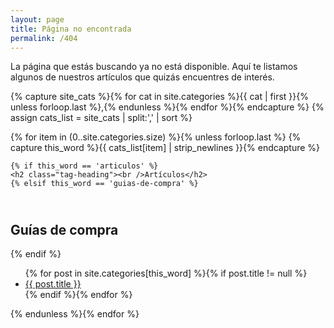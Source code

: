 ```yaml
---
layout: page
title: Página no encontrada
permalink: /404
---
```

La página que estás buscando ya no está disponible. Aquí te listamos algunos de nuestros artículos que quizás encuentres de interés.


{% capture site_cats %}{% for cat in site.categories %}{{ cat | first }}{% unless forloop.last %},{% endunless %}{% endfor %}{% endcapture %}
{% assign cats_list = site_cats | split:',' | sort %}

{% for item in (0..site.categories.size) %}{% unless forloop.last %}
  {% capture this_word %}{{ cats_list[item] | strip_newlines }}{% endcapture %}
  <span class="anchor-bookmark" id="{{ this_word }}"></span>
	<article>
<!-- basura -->
    {% if this_word == 'articulos' %}
	<h2 class="tag-heading"><br />Artículos</h2>
    {% elsif this_word == 'guias-de-compra' %}
  <h2 class="tag-heading"><br />Guías de compra</h2>
    {% endif %}
<!-- basura -->
		<ul>
    {% for post in site.categories[this_word] %}{% if post.title != null %}
      <li class="entry-title"><a href="{{ site.url }}{{ post.url }}" title="{{ post.title }}">{{ post.title }}</a></li>
    {% endif %}{% endfor %}<br />
		</ul>
	</article><!-- /.hentry -->
{% endunless %}{% endfor %}
